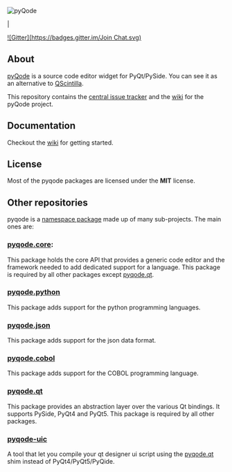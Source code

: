 ![pyQode](https://raw.githubusercontent.com/pyQode/pyQode/master/media/pyqode-banner.png)

|

[![Gitter](https://badges.gitter.im/Join Chat.svg)](https://gitter.im/pyQode/pyQode?utm_source=badge&utm_medium=badge&utm_campaign=pr-badge&utm_content=badge)

## About
[pyQode](https://github.com/pyQode) is a source code editor widget for PyQt/PySide. You can see it as an alternative to [QScintilla](http://www.riverbankcomputing.com/software/qscintilla/intro).

This repository contains the [central issue tracker](https://github.com/pyQode/pyQode/issues) and the [wiki](https://github.com/pyQode/pyQode/wiki) for the pyQode project.

## Documentation

Checkout the [wiki](https://github.com/pyQode/pyQode/wiki) for getting started.

## License

Most of the pyqode packages are licensed under the **MIT** license.

## Other repositories

pyqode is a [namespace package](http://legacy.python.org/dev/peps/pep-0382/) made up of many sub-projects. The main ones are:

### [pyqode.core](https://github.com/pyQode/pyqode.core): 

This package holds the core API that provides a generic code editor and the framework needed to add dedicated support for a language. This package is required by all other packages except [pyqode.qt](https://github.com/pyQode/pyqode.qt).

### [pyqode.python](https://github.com/pyQode/pyqode.python)

This package adds support for the python programming languages. 

### [pyqode.json](https://github.com/pyQode/pyqode.json)

This package adds support for the json data format.

### [pyqode.cobol](https://github.com/pyQode/pyqode.cobol)

This package adds support for the COBOL programming language.

### [pyqode.qt](https://github.com/pyQode/pyqode.qt)

This package provides an abstraction layer over the various Qt bindings. It supports PySide, PyQt4 and PyQt5.
This package is required by all other packages.

### [pyqode-uic](https://github.com/pyQode/pyqode-uic)

A tool that let you compile your qt designer ui script using the [pyqode.qt](https://github.com/pyQode/pyqode.qt) shim instead of PyQt4/PyQt5/PyQide.
